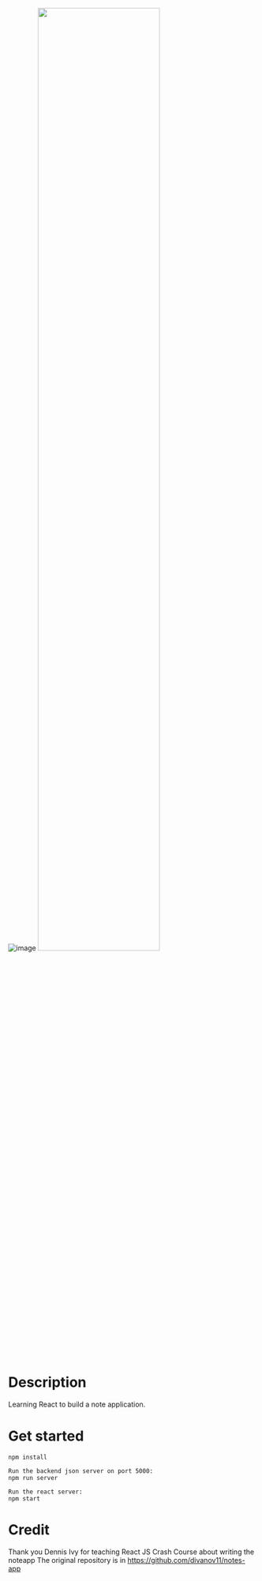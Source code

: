 ![image](https://user-images.githubusercontent.com/48129546/184170271-16f21b72-5068-4c24-87fe-9ddfb9a06717.png") 
<img src="https://user-images.githubusercontent.com/48129546/184170271-16f21b72-5068-4c24-87fe-9ddfb9a06717.png" width=70% height=70%>

# Description
Learning React to build a note application.

# Get started
```
npm install

Run the backend json server on port 5000:
npm run server 

Run the react server:
npm start 
```

# Credit
Thank you Dennis Ivy for teaching React JS Crash Course about writing the noteapp
The original repository is in https://github.com/divanov11/notes-app
